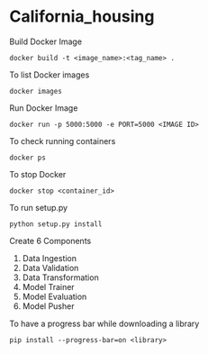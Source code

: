 # California_housing


Build Docker Image
```
docker build -t <image_name>:<tag_name> .
```

To list Docker images
```
docker images
```

Run Docker Image
```
docker run -p 5000:5000 -e PORT=5000 <IMAGE ID>
```

To check running containers
```
docker ps
```

To stop Docker
```
docker stop <container_id>
```

To run setup.py
```
python setup.py install
```



Create 6 Components
1. Data Ingestion
2. Data Validation
3. Data Transformation
4. Model Trainer
5. Model Evaluation
6. Model Pusher


To have a progress bar while downloading a library
```
pip install --progress-bar=on <library>
```